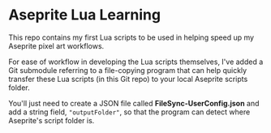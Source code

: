 # Aseprite Lua Learning
This repo contains my first Lua scripts to be used in helping speed up my Aseprite pixel art workflows.

For ease of workflow in developing the Lua scripts themselves, I've added a Git submodule referring to a file-copying program that can help quickly transfer these Lua scripts (in this Git repo) to your local Aseprite scripts folder.

You'll just need to create a JSON file called **FileSync-UserConfig.json** and add a string field, `"outputFolder"`, so that the program can detect where Aseprite's script folder is.


